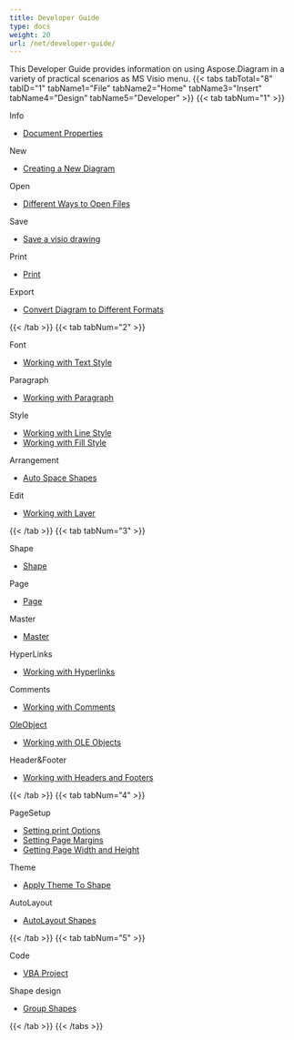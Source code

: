 ```yaml
---
title: Developer Guide
type: docs
weight: 20
url: /net/developer-guide/
---
```


This Developer Guide provides information on using Aspose.Diagram in a variety of practical scenarios as MS Visio menu.
{{< tabs tabTotal="8" tabID="1" tabName1="File" tabName2="Home" tabName3="Insert" tabName4="Design" tabName5="Developer" >}}
{{< tab tabNum="1" >}}
<div class="row">
    <div class="col-md-6">
        <p>Info</p>
        <ul>
            <li><a href="/diagram/net/document-properties/">Document Properties</a></li>
        </ul>
        <p>New</p>
        <ul>
            <li><a href="/diagram/net/your-first-aspose-diagram-application-hello-world/#code-sample-creating-a-new-diagram">Creating a New Diagram</a></li>
        </ul>
        <p>Open</p>
        <ul>
            <li><a href="/diagram/net/load-or-create-a-visio-drawing/">Different Ways to Open Files</a></li>
       </ul>
        <p>Save</p>
        <ul>
            <li><a href="/diagram/net/save-a-visio-drawing/">Save a visio drawing</a></li>
        </ul>
    </div>
    <div class="col-md-6">
	   <p>Print</p>
        <ul>
            <li><a href="/diagram/net/working-with-print/">Print</a></li>
        </ul>
        <p>Export</p>
        <ul>
            <li><a href="/diagram/net/how-to-convert-a-visio-diagram/">Convert Diagram to Different Formats</a></li>
        </ul>
    </div>
</div>
{{< /tab >}}
{{< tab tabNum="2" >}}
<div class="row">
    <div class="col-md-6">
        <p>Font</p>
        <ul>
		        <li><a href="/diagram/net/working-with-text/">Working with Text Style</a></li>
        </ul>
       <p>Paragraph</p>
        <ul>
		        <li><a href="/diagram/net/working-with-shapes-paragraph/">Working with Paragraph</a></li>
        </ul>
       <p>Style</p>
        <ul>
					 <li><a href="/diagram/net/set-visio-shape-s-xform-line-and-fill-data/">Working with Line Style</a></li>
					 <li><a href="/diagram/net/set-visio-shape-s-xform-line-and-fill-data/">Working with Fill Style</a></li>
        </ul>  
        <p>Arrangement</p>
        <ul>
					 <li><a href="/diagram/net/auto-space-a-collection-of-shapes-in-the-visio-page/">Auto Space Shapes</a></li>
        </ul>  
        <p>Edit</p>
        <ul>
            <li><a href="/diagram/net/working-with-layers/">Working with Layer</a></li>
        </ul>                
    </div>
</div>
{{< /tab >}}
{{< tab tabNum="3" >}}
<div class="row">
    <div class="col-md-6">
        <p>Shape</p>
        <ul>
            <li><a href="/diagram/net/add-retrieve-copy-and-read-visio-shape-data/">Shape</a></li>
        </ul>
        <ul>
        </ul>
        <p>Page</p>
        <ul>
            <li><a href="/diagram/net/retrieve-get-copy-and-insert-a-page/">Page</a></li>
        </ul>
        <p>Master</p>    
        <ul>
            <li><a href="/diagram/net/working-with-masters/">Master</a></li>
        </ul>
		   <p>HyperLinks</p>
        <ul>
            <li><a href="/diagram/net/working-with-hyperlinks/">Working with Hyperlinks</a></li>
        </ul>
        <p>Comments</p>
        <ul>
            <li><a href="/diagram/net/working-with-comments/">Working with Comments</a></li>
        </ul>       
    </div>
    <div class="col-md-6">       
        <p><a href="/diagram/net/ole-objects-in-visio-diagram/">OleObject</a></p>
        <ul>
            <li><a href="/diagram/net/manipulate-the-embedded-ole-objects-in-visio-diagram/">Working with OLE Objects</a></li>
        </ul>     
        <p>Header&Footer</p>
        <ul>
        <li><a href="/diagram/net/working-with-headers-and-footers/">Working with Headers and Footers</a></li>
        </ul>
    </div>
</div>
{{< /tab >}}
{{< tab tabNum="4" >}}
<div class="row">
    <div class="col-md-6">
        <p>PageSetup</p>
        <ul>
            <li><a href="/diagram/net/setting-print-options/">Setting print Options</a></li>
            <li><a href="/diagram/net/setting-margins/">Setting Page Margins</a></li>
            <li><a href="/diagram/net/get-paper-width-and-height-of-page/">Getting Page Width and Height</a></li>
        </ul>    
        <p>Theme</p>
        <ul>
            <li><a href="/diagram/net/apply-theme-to-shape/">Apply Theme To Shape</a></li>
        </ul>
       <p>AutoLayout</p>
        <ul>
            <li><a href="/diagram/net/create-update-layout-and-auto-fit-shapes/">AutoLayout Shapes</a></li>
        </ul>     
    </div>
</div>
{{< /tab >}}
{{< tab tabNum="5" >}}
<div class="row">
    <div class="col-md-6">
        <p>Code</p>
        <ul>
         <li><a href="/diagram/net/working-with-vbaproject/">VBA Project</a></li>
        </ul>
        <p>Shape design</p>
        <ul>
         <li><a href="/diagram/net/group-convert-and-verify-shapes/#Group Shapes Programming Sample">Group Shapes</a></li>
        </ul>        
    </div>
</div>
{{< /tab >}}
{{< /tabs >}}


